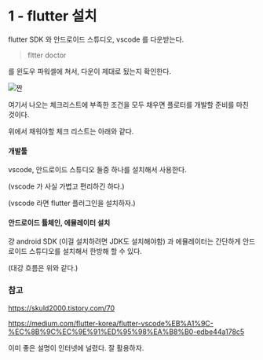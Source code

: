 # 1 - flutter 설치 

flutter SDK 와 안드로이드 스튜디오, vscode 를 다운받는다. 

> fltter doctor  

를 윈도우 파워셀에 쳐서, 다운이 제대로 됬는지 확인한다. 

![짠](https://user-images.githubusercontent.com/48408417/80719968-31038d80-8b37-11ea-8c06-beabb2d76a5e.png)

여기서 나오는 체크리스트에 부족한 조건을 모두 채우면 플로터를 개발할 준비를 마친 것이다.

위에서 채워야할 체크 리스트는 아래와 같다.

#### 개발툴

vscode, 안드로이드 스튜디오 둘중 하나를 설치해서 사용한다.

(vscode 가 사실 가볍고 편리하긴 하다.)

(vscode 라면 flutter 플러그인을 설치하자.)

#### 안드로이드 튤체인, 에뮬레이터 설치

걍 android SDK (이걸 설치하려면 JDK도 설치해야함) 과 에뮬레이터는 간단하게 안드로이드 스튜디오를 설치해서 한방해 할 수 있다.


(대강 흐름은 위와 같다.)

### 참고

https://skuld2000.tistory.com/70

https://medium.com/flutter-korea/flutter-vscode%EB%A1%9C-%EC%8B%9C%EC%9E%91%ED%95%98%EA%B8%B0-edbe44a178c5

이미 좋은 설명이 인터넷에 널렸다. 잘 활용하자.